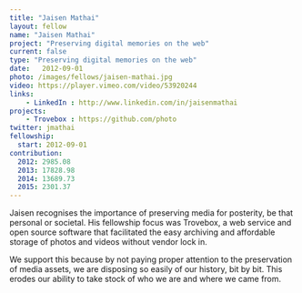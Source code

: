 ```yaml
---
title: "Jaisen Mathai"
layout: fellow
name: "Jaisen Mathai"
project: "Preserving digital memories on the web"
current: false
type: "Preserving digital memories on the web"
date:   2012-09-01
photo: /images/fellows/jaisen-mathai.jpg
video: https://player.vimeo.com/video/53920244
links:
    - LinkedIn : http://www.linkedin.com/in/jaisenmathai
projects:
    - Trovebox : https://github.com/photo
twitter: jmathai
fellowship:
  start: 2012-09-01
contribution:
  2012: 2985.08
  2013: 17828.98
  2014: 13689.73
  2015: 2301.37
---
```

Jaisen recognises the importance of preserving media for posterity, be that personal or societal. His fellowship focus was Trovebox, a web service and open source software that facilitated the easy archiving and affordable storage of photos and videos without vendor lock in.

We support this because by not paying proper attention to the preservation of media assets, we are disposing so easily of our history, bit by bit. This erodes our ability to take stock of who we are and where we came from.
